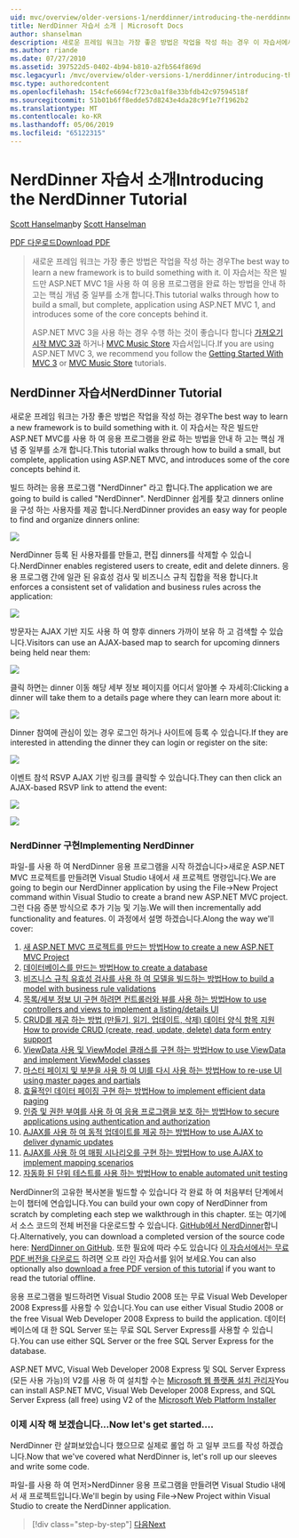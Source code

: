 ```yaml
---
uid: mvc/overview/older-versions-1/nerddinner/introducing-the-nerddinner-tutorial
title: NerdDinner 자습서 소개 | Microsoft Docs
author: shanselman
description: 새로운 프레임 워크는 가장 좋은 방법은 작업을 작성 하는 경우 이 자습서에서는 ASP.NE를 사용 하 여 완료 하지만 크기가 작은 응용 프로그램을 작성 하는 방법을 설명 하는 중...
ms.author: riande
ms.date: 07/27/2010
ms.assetid: 397522d5-0402-4b94-b810-a2fb564f869d
msc.legacyurl: /mvc/overview/older-versions-1/nerddinner/introducing-the-nerddinner-tutorial
msc.type: authoredcontent
ms.openlocfilehash: 154cfe6694cf723c0a1f8e33bfdb42c97594518f
ms.sourcegitcommit: 51b01b6ff8edde57d8243e4da28c9f1e7f1962b2
ms.translationtype: MT
ms.contentlocale: ko-KR
ms.lasthandoff: 05/06/2019
ms.locfileid: "65122315"
---
```

# <a name="introducing-the-nerddinner-tutorial"></a><span data-ttu-id="ff962-104">NerdDinner 자습서 소개</span><span class="sxs-lookup"><span data-stu-id="ff962-104">Introducing the NerdDinner Tutorial</span></span>

<span data-ttu-id="ff962-105">[Scott Hanselman](https://github.com/shanselman)</span><span class="sxs-lookup"><span data-stu-id="ff962-105">by [Scott Hanselman](https://github.com/shanselman)</span></span>

[<span data-ttu-id="ff962-106">PDF 다운로드</span><span class="sxs-lookup"><span data-stu-id="ff962-106">Download PDF</span></span>](http://aspnetmvcbook.s3.amazonaws.com/aspnetmvc-nerdinner_v1.pdf)

> <span data-ttu-id="ff962-107">새로운 프레임 워크는 가장 좋은 방법은 작업을 작성 하는 경우</span><span class="sxs-lookup"><span data-stu-id="ff962-107">The best way to learn a new framework is to build something with it.</span></span> <span data-ttu-id="ff962-108">이 자습서는 작은 빌드만 ASP.NET MVC 1을 사용 하 여 응용 프로그램을 완료 하는 방법을 안내 하 고는 핵심 개념 중 일부를 소개 합니다.</span><span class="sxs-lookup"><span data-stu-id="ff962-108">This tutorial walks through how to build a small, but complete, application using ASP.NET MVC 1, and introduces some of the core concepts behind it.</span></span>
> 
> <span data-ttu-id="ff962-109">ASP.NET MVC 3을 사용 하는 경우 수행 하는 것이 좋습니다 합니다 [가져오기 시작 MVC 3과](../../older-versions/getting-started-with-aspnet-mvc3/cs/intro-to-aspnet-mvc-3.md) 하거나 [MVC Music Store](../../older-versions/mvc-music-store/mvc-music-store-part-1.md) 자습서입니다.</span><span class="sxs-lookup"><span data-stu-id="ff962-109">If you are using ASP.NET MVC 3, we recommend you follow the [Getting Started With MVC 3](../../older-versions/getting-started-with-aspnet-mvc3/cs/intro-to-aspnet-mvc-3.md) or [MVC Music Store](../../older-versions/mvc-music-store/mvc-music-store-part-1.md) tutorials.</span></span>

## <a name="nerddinner-tutorial"></a><span data-ttu-id="ff962-110">NerdDinner 자습서</span><span class="sxs-lookup"><span data-stu-id="ff962-110">NerdDinner Tutorial</span></span>

<span data-ttu-id="ff962-111">새로운 프레임 워크는 가장 좋은 방법은 작업을 작성 하는 경우</span><span class="sxs-lookup"><span data-stu-id="ff962-111">The best way to learn a new framework is to build something with it.</span></span> <span data-ttu-id="ff962-112">이 자습서는 작은 빌드만 ASP.NET MVC를 사용 하 여 응용 프로그램을 완료 하는 방법을 안내 하 고는 핵심 개념 중 일부를 소개 합니다.</span><span class="sxs-lookup"><span data-stu-id="ff962-112">This tutorial walks through how to build a small, but complete, application using ASP.NET MVC, and introduces some of the core concepts behind it.</span></span>

<span data-ttu-id="ff962-113">빌드 하려는 응용 프로그램 "NerdDinner" 라고 합니다.</span><span class="sxs-lookup"><span data-stu-id="ff962-113">The application we are going to build is called "NerdDinner".</span></span> <span data-ttu-id="ff962-114">NerdDinner 쉽게를 찾고 dinners online을 구성 하는 사용자를 제공 합니다.</span><span class="sxs-lookup"><span data-stu-id="ff962-114">NerdDinner provides an easy way for people to find and organize dinners online:</span></span>

![](introducing-the-nerddinner-tutorial/_static/image1.png)

<span data-ttu-id="ff962-115">NerdDinner 등록 된 사용자를를 만들고, 편집 dinners를 삭제할 수 있습니다.</span><span class="sxs-lookup"><span data-stu-id="ff962-115">NerdDinner enables registered users to create, edit and delete dinners.</span></span> <span data-ttu-id="ff962-116">응용 프로그램 간에 일관 된 유효성 검사 및 비즈니스 규칙 집합을 적용 합니다.</span><span class="sxs-lookup"><span data-stu-id="ff962-116">It enforces a consistent set of validation and business rules across the application:</span></span>

![](introducing-the-nerddinner-tutorial/_static/image2.png)

<span data-ttu-id="ff962-117">방문자는 AJAX 기반 지도 사용 하 여 향후 dinners 가까이 보유 하 고 검색할 수 있습니다.</span><span class="sxs-lookup"><span data-stu-id="ff962-117">Visitors can use an AJAX-based map to search for upcoming dinners being held near them:</span></span>

![](introducing-the-nerddinner-tutorial/_static/image3.png)

<span data-ttu-id="ff962-118">클릭 하면는 dinner 이동 해당 세부 정보 페이지를 어디서 알아볼 수 자세히:</span><span class="sxs-lookup"><span data-stu-id="ff962-118">Clicking a dinner will take them to a details page where they can learn more about it:</span></span>

![](introducing-the-nerddinner-tutorial/_static/image4.png)

<span data-ttu-id="ff962-119">Dinner 참여에 관심이 있는 경우 로그인 하거나 사이트에 등록 수 있습니다.</span><span class="sxs-lookup"><span data-stu-id="ff962-119">If they are interested in attending the dinner they can login or register on the site:</span></span>

![](introducing-the-nerddinner-tutorial/_static/image5.png)

<span data-ttu-id="ff962-120">이벤트 참석 RSVP AJAX 기반 링크를 클릭할 수 있습니다.</span><span class="sxs-lookup"><span data-stu-id="ff962-120">They can then click an AJAX-based RSVP link to attend the event:</span></span>

![](introducing-the-nerddinner-tutorial/_static/image6.png)

![](introducing-the-nerddinner-tutorial/_static/image7.png)

### <a name="implementing-nerddinner"></a><span data-ttu-id="ff962-121">NerdDinner 구현</span><span class="sxs-lookup"><span data-stu-id="ff962-121">Implementing NerdDinner</span></span>

<span data-ttu-id="ff962-122">파일-를 사용 하 여 NerdDinner 응용 프로그램을 시작 하겠습니다&gt;새로운 ASP.NET MVC 프로젝트를 만들려면 Visual Studio 내에서 새 프로젝트 명령입니다.</span><span class="sxs-lookup"><span data-stu-id="ff962-122">We are going to begin our NerdDinner application by using the File-&gt;New Project command within Visual Studio to create a brand new ASP.NET MVC project.</span></span> <span data-ttu-id="ff962-123">그런 다음 증분 방식으로 추가 기능 및 기능.</span><span class="sxs-lookup"><span data-stu-id="ff962-123">We will then incrementally add functionality and features.</span></span> <span data-ttu-id="ff962-124">이 과정에서 설명 하겠습니다.</span><span class="sxs-lookup"><span data-stu-id="ff962-124">Along the way we'll cover:</span></span>

1. [<span data-ttu-id="ff962-125">새 ASP.NET MVC 프로젝트를 만드는 방법</span><span class="sxs-lookup"><span data-stu-id="ff962-125">How to create a new ASP.NET MVC Project</span></span>](create-a-new-aspnet-mvc-project.md)
2. [<span data-ttu-id="ff962-126">데이터베이스를 만드는 방법</span><span class="sxs-lookup"><span data-stu-id="ff962-126">How to create a database</span></span>](create-a-database.md)
3. [<span data-ttu-id="ff962-127">비즈니스 규칙 유효성 검사를 사용 하 여 모델을 빌드하는 방법</span><span class="sxs-lookup"><span data-stu-id="ff962-127">How to build a model with business rule validations</span></span>](build-a-model-with-business-rule-validations.md)
4. [<span data-ttu-id="ff962-128">목록/세부 정보 UI 구현 하려면 컨트롤러와 뷰를 사용 하는 방법</span><span class="sxs-lookup"><span data-stu-id="ff962-128">How to use controllers and views to implement a listing/details UI</span></span>](use-controllers-and-views-to-implement-a-listingdetails-ui.md)
5. [<span data-ttu-id="ff962-129">CRUD를 제공 하는 방법 (만들기, 읽기, 업데이트, 삭제) 데이터 양식 항목 지원</span><span class="sxs-lookup"><span data-stu-id="ff962-129">How to provide CRUD (create, read, update, delete) data form entry support</span></span>](provide-crud-create-read-update-delete-data-form-entry-support.md)
6. [<span data-ttu-id="ff962-130">ViewData 사용 및 ViewModel 클래스를 구현 하는 방법</span><span class="sxs-lookup"><span data-stu-id="ff962-130">How to use ViewData and implement ViewModel classes</span></span>](use-viewdata-and-implement-viewmodel-classes.md)
7. [<span data-ttu-id="ff962-131">마스터 페이지 및 부분을 사용 하 여 UI를 다시 사용 하는 방법</span><span class="sxs-lookup"><span data-stu-id="ff962-131">How to re-use UI using master pages and partials</span></span>](re-use-ui-using-master-pages-and-partials.md)
8. [<span data-ttu-id="ff962-132">효율적인 데이터 페이징 구현 하는 방법</span><span class="sxs-lookup"><span data-stu-id="ff962-132">How to implement efficient data paging</span></span>](implement-efficient-data-paging.md)
9. [<span data-ttu-id="ff962-133">인증 및 권한 부여를 사용 하 여 응용 프로그램을 보호 하는 방법</span><span class="sxs-lookup"><span data-stu-id="ff962-133">How to secure applications using authentication and authorization</span></span>](secure-applications-using-authentication-and-authorization.md)
10. [<span data-ttu-id="ff962-134">AJAX를 사용 하 여 동적 업데이트를 제공 하는 방법</span><span class="sxs-lookup"><span data-stu-id="ff962-134">How to use AJAX to deliver dynamic updates</span></span>](use-ajax-to-deliver-dynamic-updates.md)
11. [<span data-ttu-id="ff962-135">AJAX를 사용 하 여 매핑 시나리오를 구현 하는 방법</span><span class="sxs-lookup"><span data-stu-id="ff962-135">How to use AJAX to implement mapping scenarios</span></span>](use-ajax-to-implement-mapping-scenarios.md)
12. [<span data-ttu-id="ff962-136">자동화 된 단위 테스트를 사용 하는 방법</span><span class="sxs-lookup"><span data-stu-id="ff962-136">How to enable automated unit testing</span></span>](enable-automated-unit-testing.md)

<span data-ttu-id="ff962-137">NerdDinner의 고유한 복사본을 빌드할 수 있습니다 각 완료 하 여 처음부터 단계에서는이 챕터에 연습입니다.</span><span class="sxs-lookup"><span data-stu-id="ff962-137">You can build your own copy of NerdDinner from scratch by completing each step we walkthrough in this chapter.</span></span> <span data-ttu-id="ff962-138">또는 여기에서 소스 코드의 전체 버전을 다운로드할 수 있습니다. [GitHub에서 NerdDinner](https://github.com/AspNetMVPSamples/NerdDinner)합니다.</span><span class="sxs-lookup"><span data-stu-id="ff962-138">Alternatively, you can download a completed version of the source code here: [NerdDinner on GitHub](https://github.com/AspNetMVPSamples/NerdDinner).</span></span> <span data-ttu-id="ff962-139">또한 필요에 따라 수도 있습니다 [이 자습서에서는 무료 PDF 버전을 다운로드](http://aspnetmvcbook.s3.amazonaws.com/aspnetmvc-nerdinner_v1.pdf) 하려면 오프 라인 자습서를 읽어 보세요.</span><span class="sxs-lookup"><span data-stu-id="ff962-139">You can also optionally also [download a free PDF version of this tutorial](http://aspnetmvcbook.s3.amazonaws.com/aspnetmvc-nerdinner_v1.pdf) if you want to read the tutorial offline.</span></span>

<span data-ttu-id="ff962-140">응용 프로그램을 빌드하려면 Visual Studio 2008 또는 무료 Visual Web Developer 2008 Express를 사용할 수 있습니다.</span><span class="sxs-lookup"><span data-stu-id="ff962-140">You can use either Visual Studio 2008 or the free Visual Web Developer 2008 Express to build the application.</span></span> <span data-ttu-id="ff962-141">데이터베이스에 대 한 SQL Server 또는 무료 SQL Server Express를 사용할 수 있습니다.</span><span class="sxs-lookup"><span data-stu-id="ff962-141">You can use either SQL Server or the free SQL Server Express for the database.</span></span>

<span data-ttu-id="ff962-142">ASP.NET MVC, Visual Web Developer 2008 Express 및 SQL Server Express (모든 사용 가능)의 V2를 사용 하 여 설치할 수는 [Microsoft 웹 플랫폼 설치 관리자](https://www.microsoft.com/web/downloads/platform.aspx)</span><span class="sxs-lookup"><span data-stu-id="ff962-142">You can install ASP.NET MVC, Visual Web Developer 2008 Express, and SQL Server Express (all free) using V2 of the [Microsoft Web Platform Installer](https://www.microsoft.com/web/downloads/platform.aspx)</span></span>

### <a name="now-lets-get-started"></a><span data-ttu-id="ff962-143">이제 시작 해 보겠습니다...</span><span class="sxs-lookup"><span data-stu-id="ff962-143">Now let's get started....</span></span>

<span data-ttu-id="ff962-144">NerdDinner 란 살펴보았습니다 했으므로 실제로 롤업 하 고 일부 코드를 작성 하겠습니다.</span><span class="sxs-lookup"><span data-stu-id="ff962-144">Now that we've covered what NerdDinner is, let's roll up our sleeves and write some code.</span></span>

<span data-ttu-id="ff962-145">파일-를 사용 하 여 먼저&gt;NerdDinner 응용 프로그램을 만들려면 Visual Studio 내에서 새 프로젝트입니다.</span><span class="sxs-lookup"><span data-stu-id="ff962-145">We'll begin by using File-&gt;New Project within Visual Studio to create the NerdDinner application.</span></span>

> [!div class="step-by-step"]
> [<span data-ttu-id="ff962-146">다음</span><span class="sxs-lookup"><span data-stu-id="ff962-146">Next</span></span>](create-a-new-aspnet-mvc-project.md)
